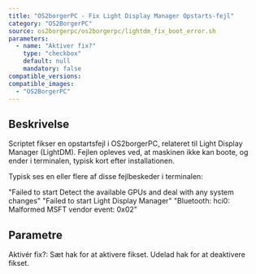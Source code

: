 ```yaml
---
title: "OS2borgerPC - Fix Light Display Manager Opstarts-fejl"
category: "OS2BorgerPC"
source: os2borgerpc/os2borgerpc/lightdm_fix_boot_error.sh
parameters:
  - name: "Aktiver fix?"
    type: "checkbox"
    default: null
    mandatory: false
compatible_versions:
compatible_images:
  - "OS2BorgerPC"
---
```


## Beskrivelse
Scriptet fikser en opstartsfejl i OS2borgerPC, relateret til Light Display Manager (LightDM).
Fejlen opleves ved, at maskinen ikke kan boote, og ender i terminalen, typisk kort efter installationen.

Typisk ses en eller flere af disse fejlbeskeder i terminalen:

"Failed to start Detect the available GPUs and deal with any system changes"
"Failed to start Light Display Manager"
"Bluetooth: hci0: Malformed MSFT vendor event: 0x02" 

## Parametre
  Aktivér fix?: 
    Sæt hak for at aktivere fikset.
    Udelad hak for at deaktivere fikset.